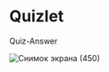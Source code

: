 # Quizlet
Quiz-Answer


![Снимок экрана (450)](https://github.com/BEkasss11/Quizlet/assets/95402990/ba35cdcc-1f94-4626-8ffb-665dfed9a2a7)
